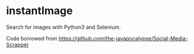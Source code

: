 # instantImage

Search for images with Python3 and Selenium.

Code borrowed from https://github.com/the-javapocalypse/Social-Media-Scrapper



